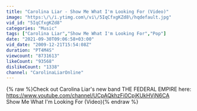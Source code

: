 ```yaml
---
title: "Carolina Liar - Show Me What I'm Looking For (Video)"
image: "https:\/\/i.ytimg.com\/vi\/5IqCfxgKZd8\/hqdefault.jpg"
vid_id: "5IqCfxgKZd8"
categories: "Music"
tags: ["Carolina Liar","Show Me What I'm Looking For","Pop"]
date: "2021-09-30T09:06:58+03:00"
vid_date: "2009-12-21T15:54:08Z"
duration: "PT4M4S"
viewcount: "8731613"
likeCount: "93568"
dislikeCount: "1338"
channel: "CarolinaLiarOnline"
---
```

{% raw %}Check out Carolina Liar's new band THE FEDERAL EMPIRE here: <a rel="nofollow" target="blank" href="https://www.youtube.com/channel/UCpAQkhzFi0CpjKUkHVjN6CA">https://www.youtube.com/channel/UCpAQkhzFi0CpjKUkHVjN6CA</a><br />Show Me What I'm Looking For (Video){% endraw %}
